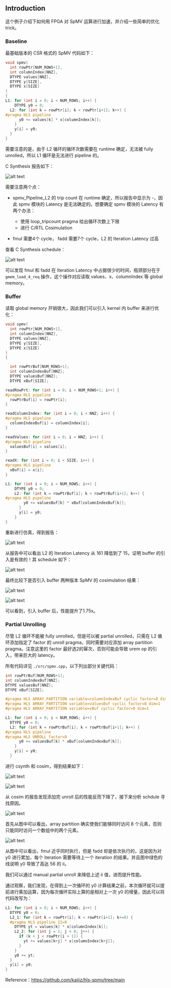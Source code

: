 ## Introduction

这个例子介绍下如何用 FPGA 对 SpMV 运算进行加速，并介绍一些简单的优化 trick。

### Baseline
最基础版本的 CSR 格式的 SpMV 代码如下：

```c++
void spmv(
  int rowPtr[NUM_ROWS+1], 
  int columnIndex[NNZ],
  DTYPE values[NNZ], 
  DTYPE y[SIZE], 
  DTYPE x[SIZE]
)
{
L1: for (int i = 0; i < NUM_ROWS; i++) {
    DTYPE y0 = 0;
  L2: for (int k = rowPtr[i]; k < rowPtr[i+1]; k++) {
#pragma HLS pipeline
      y0 += values[k] * x[columnIndex[k]];
    }   
    y[i] = y0;
  }
}
```

需要注意的是，由于 L2 循环的循环次数需要在 runtime 确定，无法被 fully unrolled，所以 L1 循环是无法进行 pipeline 的。

C Synthesis 报告如下：

![alt text](./images/simple_csynth.png)

需要注意两个点：

- spmv_Pipeline_L2 的 trip count 在 runtime 确定，所以报告中显示为 -，因此 spmv 模块的 Latency 是无法确定的。想要确定 spmv 模块的 Latency 有两个办法：
  
  - 使用 loop_tripcount pragma 给出循环次数上下限
  - 进行 C/RTL Cosimulation

- fmul 需要4个 cycle， fadd 需要7个 cycle，L2 的 Iteration Latency 过高

查看 C Synthesis schedule：

![alt text](./images/simple_csynth_sch.png)

可以发现 fmul 和 fadd 在 Iteration Latency 中占据很少的时间，瓶颈部分在于 `gmem_load_4_req` 操作，这个操作对应读取 values、x、columnIndex 等 global memory。

### Buffer

读取 global memory 开销很大，因此我们可以引入 kernel 内 buffer 来进行优化：

```c++
void spmv(
  int rowPtr[NUM_ROWS+1], 
  int columnIndex[NNZ],
  DTYPE values[NNZ], 
  DTYPE y[SIZE], 
  DTYPE x[SIZE]
)
{

  int rowPtrBuf[NUM_ROWS+1];
  int columnIndexBuf[NNZ];
  DTYPE valuesBuf[NNZ];
  DTYPE xBuf[SIZE];

readRowPrt: for (int i = 0; i < NUM_ROWS+1; i++) {
#pragma HLS pipeline
  rowPtrBuf[i] = rowPtr[i];
}

readColumnIndex: for (int i = 0; i < NNZ; i++) {
#pragma HLS pipeline
  columnIndexBuf[i] = columnIndex[i];
}

readValues: for (int i = 0; i < NNZ; i++) {
#pragma HLS pipeline
  valuesBuf[i] = values[i];
}

readX: for (int i = 0; i < SIZE; i++) {
#pragma HLS pipeline
  xBuf[i] = x[i];
}

L1: for (int i = 0; i < NUM_ROWS; i++) {
    DTYPE y0 = 0;
    L2: for (int k = rowPtrBuf[i]; k < rowPtrBuf[i+1]; k++) {
#pragma HLS pipeline
        y0 += valuesBuf[k] * xBuf[columnIndexBuf[k]];
      }
      y[i] = y0;
    }
}
```

重新进行仿真，得到报告：

![alt text](./images/buf_csynth.png)

从报告中可以看出 L2 的 Iteration Latency 从 161 降低到了 15，证明 buffer 的引入是有效的！其 schedule 如下：

![alt text](./images/buf_schedule.png)

最终比较下是否引入 buffer 两种版本 SpMV 的 cosimulation 结果：

![alt text](./images/simple_cosim.png)

![alt text](./images/buf_cosim.png)


可以看到，引入 buffer 后，性能提升了1.75x。

### Partial Unrolling

尽管 L2 循环不能被 fully unrolled，但是可以被 partial unrolled，只需在 L2 循环添加指定了 factor 的 unroll pragma，同时需要对应添加 array partition pragma。注意这里的 factor 最好选2的幂次，否则可能会导致 urem op 的引入，带来巨大的 latency。

所有代码详见 `./src/spmv.cpp`，以下列出部分关键代码：

```c++
int rowPtrBuf[NUM_ROWS+1];
int columnIndexBuf[NNZ];
DTYPE valuesBuf[NNZ];
DTYPE xBuf[SIZE];

#pragma HLS ARRAY_PARTITION variable=columnIndexBuf cyclic factor=8 dim=1
#pragma HLS ARRAY_PARTITION variable=valuesBuf cyclic factor=8 dim=1
#pragma HLS ARRAY_PARTITION variable=xBuf cyclic factor=8 dim=1

L1: for (int i = 0; i < NUM_ROWS; i++) {
  DTYPE y0 = 0;
  L2: for (int k = rowPtrBuf[i]; k < rowPtrBuf[i+1]; k++) {
#pragma HLS pipeline
#pragma HLS UNROLL factor=8
      y0 += valuesBuf[k] * xBuf[columnIndexBuf[k]];
    }
    y[i] = y0;
  }
```

进行 csynth 和 cosim，得到结果如下：

![alt text](./images/unroll_csynth.png)

![alt text](./images/unroll_cosim.png)

从 cosim 的报告发现添加完 unroll 后的性能反而下降了，接下来分析 schdule 寻找原因。

![alt text](./images/unroll_sch.png)

首先从图中可以看出，array partition 确实使我们能够同时访问 8 个元素，否则只能同时访问一个数组中的两个元素。

![alt text](./images/unroll_sch1.png)

从图中可以看出，fmul 近乎同时执行，但是 fadd 却是依次执行的，这是因为对 y0 进行累加，每个 iteration 需要等待上一个 iteration 的结果。并且图中绿色的线说明 y0 导致了高达 56 的 ii。

我们可以通过 manual partial unroll 来降低上述 ii 值，进而提升性能。

通过观察，我们发现，在得到上一次循环的 y0 计算结果之前，本次循环就可以提前进行乘加运算，因为每次循环实际上算的是相对上一次 y0 的增量，因此可以将代码改写为：

```c++
L1: for (int i = 0; i < NUM_ROWS; i++) {
  DTYPE y0 = 0;
  L2_1: for (int k = rowPtr[i]; k < rowPtr[i+1]; k+=8) {
  #pragma HLS pipeline II=8
    DTYPE yt = values[k] * x[columnIndex[k]];
    L2_2: for (int j = 1; j < 8; j++) {
      if (k + j < rowPtr[i + 1]) {
        yt += values[k+j] * x[columnIndex[k+j]];
      }
    }
    y0 += yt;
  }
  y[i] = y0;
}
```



Reference：https://github.com/kaiiiz/hls-spmv/tree/main
